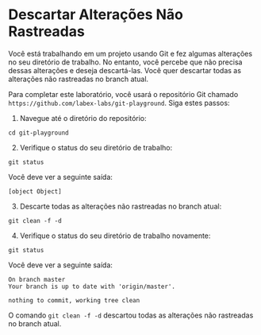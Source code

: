 # Descartar Alterações Não Rastreadas

Você está trabalhando em um projeto usando Git e fez algumas alterações no seu diretório de trabalho. No entanto, você percebe que não precisa dessas alterações e deseja descartá-las. Você quer descartar todas as alterações não rastreadas no branch atual.

Para completar este laboratório, você usará o repositório Git chamado `https://github.com/labex-labs/git-playground`. Siga estes passos:

1. Navegue até o diretório do repositório:

```shell
cd git-playground
```

2. Verifique o status do seu diretório de trabalho:

```shell
git status
```

Você deve ver a seguinte saída:

```shell
[object Object]
```

3. Descarte todas as alterações não rastreadas no branch atual:

```shell
git clean -f -d
```

4. Verifique o status do seu diretório de trabalho novamente:

```shell
git status
```

Você deve ver a seguinte saída:

```shell
On branch master
Your branch is up to date with 'origin/master'.

nothing to commit, working tree clean
```

O comando `git clean -f -d` descartou todas as alterações não rastreadas no branch atual.
